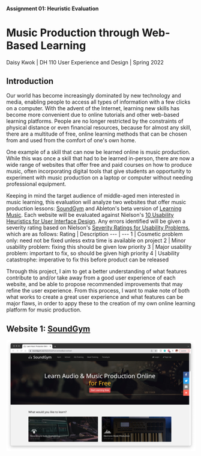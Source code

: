 #### Assignment 01: Heuristic Evaluation
# Music Production through Web-Based Learning
Daisy Kwok | DH 110 User Experience and Design | Spring 2022

## Introduction
Our world has become increasingly dominated by new technology and media, enabling people to access all types of information with a few clicks on a computer. With the advent of the Internet, learning new skills has become more convenient due to online tutorials and other web-based learning platforms. People are no longer restricted by the constraints of physical distance or even financial resources, because for almost any skill, there are a multitude of free, online learning methods that can be chosen from and used from the comfort of one's own home. 

One example of a skill that can now be learned online is music production. While this was once a skill that had to be learned in-person, there are now a wide range of websites that offer free and paid courses on how to produce music, often incorporating digital tools that give students an opportunity to experiment with music production on a laptop or computer without needing professional equipment. 

Keeping in mind the target audience of middle-aged men interested in music learning, this evaluation will analyze two websites that offer music production lessons: [SoundGym](https://www.soundgym.co/site/school?ut=school&ut=school) and Ableton's beta version of [Learning Music](https://learningmusic.ableton.com/). Each website will be evaluated against Nielson's [10 Usability Heuristics for User Interface Design](https://www.nngroup.com/articles/ten-usability-heuristics/). Any errors identified will be given a severity rating based on Nielson's [Severity Ratings for Usability Problems](https://www.nngroup.com/articles/how-to-rate-the-severity-of-usability-problems/), which are as follows: 
Rating | Description 
--- | --- 
1 | Cosmetic problem only: need not be fixed unless extra time is available on project
2 | Minor usability problem: fixing this should be given low priority
3 | Major usability problem: important to fix, so should be given high priority
4 | Usability catastrophe: imperative to fix this before product can be released

Through this project, I aim to get a better understanding of what features contribute to and/or take away from a good user experience of each website, and be able to propose recommended improvements that may refine the user experience. From this process, I want to make note of both what works to create a great user experience and what features can be major flaws, in order to appy these to the creation of my own online learning platform for music production. 

## Website 1: [SoundGym](https://www.soundgym.co/site/school?ut=school&ut=school)
![SoundGym Home Page](./soundgym.jpg)
